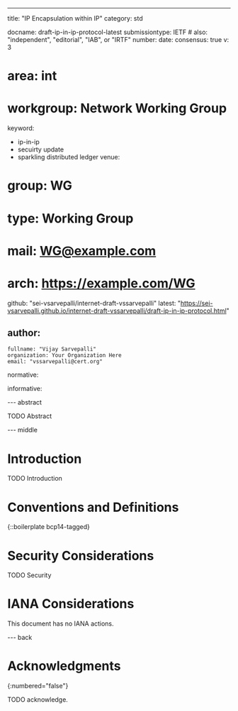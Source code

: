 ---
title: "IP Encapsulation within IP"
category: std

docname: draft-ip-in-ip-protocol-latest
submissiontype: IETF  # also: "independent", "editorial", "IAB", or "IRTF"
number:
date:
consensus: true
v: 3
# area: int
# workgroup: Network Working Group
keyword:
 - ip-in-ip
 - secuirty update
 - sparkling distributed ledger
venue:
#  group: WG
#  type: Working Group
#  mail: WG@example.com
#  arch: https://example.com/WG
  github: "sei-vsarvepalli/internet-draft-vssarvepalli"
  latest: "https://sei-vsarvepalli.github.io/internet-draft-vssarvepalli/draft-ip-in-ip-protocol.html"

author:
 -
    fullname: "Vijay Sarvepalli"
    organization: Your Organization Here
    email: "vssarvepalli@cert.org"

normative:

informative:


--- abstract

TODO Abstract


--- middle

# Introduction

TODO Introduction


# Conventions and Definitions

{::boilerplate bcp14-tagged}


# Security Considerations

TODO Security


# IANA Considerations

This document has no IANA actions.


--- back

# Acknowledgments
{:numbered="false"}

TODO acknowledge.
